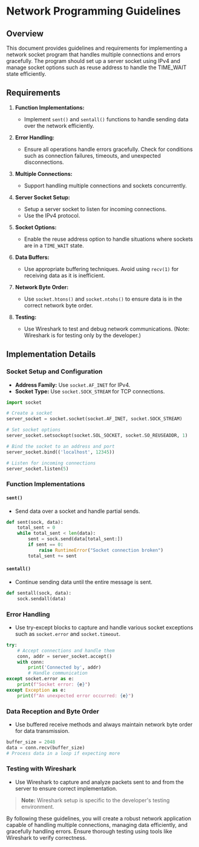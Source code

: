 
# Network Programming Guidelines

## Overview

This document provides guidelines and requirements for implementing a network socket program that handles multiple connections and errors gracefully. The program should set up a server socket using IPv4 and manage socket options such as reuse address to handle the TIME_WAIT state efficiently.

## Requirements

1. **Function Implementations:**
   - Implement `sent()` and `sentall()` functions to handle sending data over the network efficiently.

2. **Error Handling:**
   - Ensure all operations handle errors gracefully. Check for conditions such as connection failures, timeouts, and unexpected disconnections.

3. **Multiple Connections:**
   - Support handling multiple connections and sockets concurrently.

4. **Server Socket Setup:**
   - Setup a server socket to listen for incoming connections.
   - Use the IPv4 protocol.

5. **Socket Options:**
   - Enable the reuse address option to handle situations where sockets are in a `TIME_WAIT` state.

6. **Data Buffers:**
   - Use appropriate buffering techniques. Avoid using `recv(1)` for receiving data as it is inefficient.

7. **Network Byte Order:**
   - Use `socket.htons()` and `socket.ntohs()` to ensure data is in the correct network byte order.

8. **Testing:**
   - Use Wireshark to test and debug network communications. (Note: Wireshark is for testing only by the developer.)

## Implementation Details

### Socket Setup and Configuration

- **Address Family:** Use `socket.AF_INET` for IPv4.
- **Socket Type:** Use `socket.SOCK_STREAM` for TCP connections.

```python
import socket

# Create a socket
server_socket = socket.socket(socket.AF_INET, socket.SOCK_STREAM)

# Set socket options
server_socket.setsockopt(socket.SOL_SOCKET, socket.SO_REUSEADDR, 1)

# Bind the socket to an address and port
server_socket.bind(('localhost', 12345))

# Listen for incoming connections
server_socket.listen(5)
```

### Function Implementations

#### `sent()`

- Send data over a socket and handle partial sends.
  
```python
def sent(sock, data):
    total_sent = 0
    while total_sent < len(data):
        sent = sock.send(data[total_sent:])
        if sent == 0:
            raise RuntimeError("Socket connection broken")
        total_sent += sent
```

#### `sentall()`

- Continue sending data until the entire message is sent.
  
```python
def sentall(sock, data):
    sock.sendall(data)
```

### Error Handling

- Use try-except blocks to capture and handle various socket exceptions such as `socket.error` and `socket.timeout`.

```python
try:
    # Accept connections and handle them
    conn, addr = server_socket.accept()
    with conn:
        print('Connected by', addr)
        # Handle communication
except socket.error as e:
    print(f"Socket error: {e}")
except Exception as e:
    print(f"An unexpected error occurred: {e}")
```

### Data Reception and Byte Order

- Use buffered receive methods and always maintain network byte order for data transmission.

```python
buffer_size = 2048
data = conn.recv(buffer_size)
# Process data in a loop if expecting more
```

### Testing with Wireshark

- Use Wireshark to capture and analyze packets sent to and from the server to ensure correct implementation.

> **Note:** Wireshark setup is specific to the developer's testing environment.

By following these guidelines, you will create a robust network application capable of handling multiple connections, managing data efficiently, and gracefully handling errors. Ensure thorough testing using tools like Wireshark to verify correctness.
